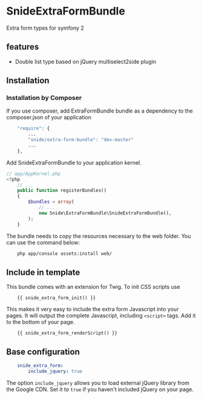 SnideExtraFormBundle
====================

Extra form types for symfony 2

## features
- Double list type based on jQuery multiselect2side plugin

## Installation

### Installation by Composer

If you use composer, add ExtraFormBundle bundle as a dependency to the composer.json of your application

```php
    "require": {
        ...
        "snide/extra-form-bundle": "dev-master"
        ...
    },

```

Add SnideExtraFormBundle to your application kernel.

```php
// app/AppKernel.php
<?php
    // ...
    public function registerBundles()
    {
        $bundles = array(
            // ...
            new Snide\ExtraFormBundle\SnideExtraFormBundle(),
        );
    }
```

The bundle needs to copy the resources necessary to the web folder. You can use the command below:

```bash
    php app/console assets:install web/
```

## Include in template

This bundle comes with an extension for Twig. To init CSS scripts use

```twig
    {{ snide_extra_form_init() }}
```

This makes it very easy to include the extra form Javascript into your pages. It will output the complete Javascript, including `<script>` tags. Add it to the bottom of your page.
```twig
    {{ snide_extra_form_renderScript() }}
```
## Base configuration

```yaml
    snide_extra_form:
        include_jquery: true
```

The option `include_jquery` allows you to load external jQuery library from the Google CDN. Set it to `true` if you haven't included jQuery on your page.
